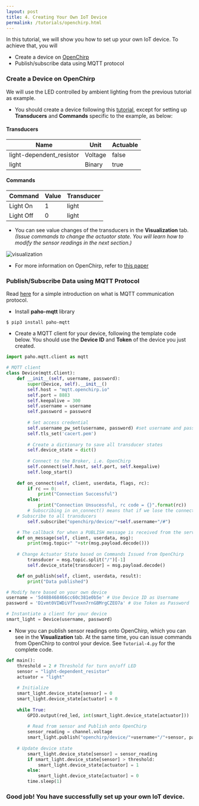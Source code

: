 ```yaml
---
layout: post
title: 4. Creating Your Own IoT Device
permalink: /tutorials/openchirp.html
---
```


In this tutorial, we will show you how to set up your own IoT device. To achieve that, you  will
- Create a device on [OpenChirp](https://openchirp.io/)
- Publish/subscribe data using MQTT protocol

### Create a Device on OpenChirp
We will use the LED controlled by ambient lighting from the previous tutorial as example.

- You should create a device following this [tutorial](https://github.com/OpenChirp/docs/wiki/simple-device-tutorial), except for setting up **Transducers** and **Commands** specific to the example, as below:  

#### Transducers

|**Name**|**Unit**      |**Actuable**|
| ------------- | ---------------------|---------|
| light-dependent_resistor  | Voltage|     false|  
|   light | Binary     | true|

#### Commands

|**Command**|**Value**      |**Transducer**|
| ------------- | ----|--------|
| Light On| 1| light|       
|   Light Off | 0  | light|  

- You can see value changes of the transducers in the **Visualization** tab. *(Issue commands to change the actuator state. You will learn how to modify the sensor readings in the next section.)*

![visualization](/12740/assets/Openchirp.png)

- For more information on OpenChirp, refer to [this paper](/12740/assets/OpenChirp.pdf)


### Publish/Subscribe Data using MQTT Protocol
Read [here](https://randomnerdtutorials.com/what-is-mqtt-and-how-it-works/) for a simple introduction on what is MQTT communication protocol. 

- Install **paho-mqtt** library
```
$ pip3 install paho-mqtt
```
- Create a MQTT client for your device, following the template code below. You should use the **Device ID** and **Token** of the device you just created. 

```python
import paho.mqtt.client as mqtt

# MQTT client
class Device(mqtt.Client):
    def __init__(self, username, password):
        super(Device, self).__init__()
        self.host = "mqtt.openchirp.io"
        self.port = 8883
        self.keepalive = 300
        self.username = username
        self.password = password
        
        # Set access credential
        self.username_pw_set(username, password) #set username and pass
        self.tls_set('cacert.pem')
        
        # Create a dictionary to save all transducer states
        self.device_state = dict()
        
        # Connect to the Broker, i.e. OpenChirp
        self.connect(self.host, self.port, self.keepalive)
        self.loop_start()
    
    def on_connect(self, client, userdata, flags, rc):
        if rc == 0:
            print("Connection Successful")
        else:
            print("Connection Unsucessful, rc code = {}".format(rc))
        # Subscribing in on_connect() means that if we lose the connection and reconnect, the subscriptions will be renewed.
	# Subscribe to all transducers
        self.subscribe("openchirp/device/"+self.username+"/#") 

    # The callback for when a PUBLISH message is received from the server.
    def on_message(self, client, userdata, msg):
        print(msg.topic+" "+str(msg.payload.decode()))
        
	# Change Actuator State based on Commands Issued from OpenChirp
        transducer = msg.topic.split("/")[-1]
        self.device_state[transducer] = msg.payload.decode()

    def on_publish(self, client, userdata, result):
        print("Data published")

# Modify here based on your own device
username = '5d488468466cc60c381e0b5e' # Use Device ID as Username
password = 'D1vmt0VIWDiVfTvoxn7rnGBMrgCZEO7a' # Use Token as Password

# Instantiate a client for your device
smart_light = Device(username, password)
```
- Now you can publish sensor readings onto OpenChirp, which you can see in the **Visualization** tab. At the same time, you can issue commands from OpenChirp to control your device. See `Tutorial-4.py` for the complete code. 

```python
def main():
    threshold = 2 # Threshold for turn on/off LED
    sensor = "light-dependent_resistor"
    actuator = "light"
    
    # Initialize
    smart_light.device_state[sensor] = 0
    smart_light.device_state[actuator] = 0
    
    while True:
        GPIO.output(red_led, int(smart_light.device_state[actuator]))
        
        # Read from sensor and Publish onto OpenChirp
        sensor_reading = channel.voltage
        smart_light.publish("openchirp/device/"+username+"/"+sensor, payload=sensor_reading, qos=0, retain=True)
        
	# Update device state
        smart_light.device_state[sensor] = sensor_reading
        if smart_light.device_state[sensor] > threshold:
            smart_light.device_state[actuator] = 1
        else:
            smart_light.device_state[actuator] = 0
        time.sleep(1)
```
### **Good job! You have successfully set up your own IoT device.** 




